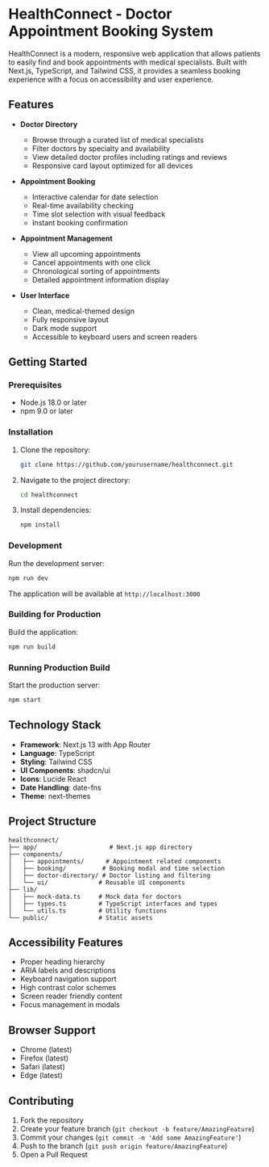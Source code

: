 # HealthConnect - Doctor Appointment Booking System

HealthConnect is a modern, responsive web application that allows patients to easily find and book appointments with medical specialists. Built with Next.js, TypeScript, and Tailwind CSS, it provides a seamless booking experience with a focus on accessibility and user experience.

## Features

- **Doctor Directory**

  - Browse through a curated list of medical specialists
  - Filter doctors by specialty and availability
  - View detailed doctor profiles including ratings and reviews
  - Responsive card layout optimized for all devices

- **Appointment Booking**

  - Interactive calendar for date selection
  - Real-time availability checking
  - Time slot selection with visual feedback
  - Instant booking confirmation

- **Appointment Management**

  - View all upcoming appointments
  - Cancel appointments with one click
  - Chronological sorting of appointments
  - Detailed appointment information display

- **User Interface**
  - Clean, medical-themed design
  - Fully responsive layout
  - Dark mode support
  - Accessible to keyboard users and screen readers

## Getting Started

### Prerequisites

- Node.js 18.0 or later
- npm 9.0 or later

### Installation

1. Clone the repository:

   ```bash
   git clone https://github.com/yourusername/healthconnect.git
   ```

2. Navigate to the project directory:

   ```bash
   cd healthconnect
   ```

3. Install dependencies:
   ```bash
   npm install
   ```

### Development

Run the development server:

```bash
npm run dev
```

The application will be available at `http://localhost:3000`

### Building for Production

Build the application:

```bash
npm run build
```

### Running Production Build

Start the production server:

```bash
npm start
```

## Technology Stack

- **Framework**: Next.js 13 with App Router
- **Language**: TypeScript
- **Styling**: Tailwind CSS
- **UI Components**: shadcn/ui
- **Icons**: Lucide React
- **Date Handling**: date-fns
- **Theme**: next-themes

## Project Structure

```
healthconnect/
├── app/                    # Next.js app directory
├── components/
│   ├── appointments/      # Appointment related components
│   ├── booking/          # Booking modal and time selection
│   ├── doctor-directory/ # Doctor listing and filtering
│   └── ui/              # Reusable UI components
├── lib/
│   ├── mock-data.ts     # Mock data for doctors
│   ├── types.ts         # TypeScript interfaces and types
│   └── utils.ts         # Utility functions
└── public/              # Static assets
```

## Accessibility Features

- Proper heading hierarchy
- ARIA labels and descriptions
- Keyboard navigation support
- High contrast color schemes
- Screen reader friendly content
- Focus management in modals

## Browser Support

- Chrome (latest)
- Firefox (latest)
- Safari (latest)
- Edge (latest)

## Contributing

1. Fork the repository
2. Create your feature branch (`git checkout -b feature/AmazingFeature`)
3. Commit your changes (`git commit -m 'Add some AmazingFeature'`)
4. Push to the branch (`git push origin feature/AmazingFeature`)
5. Open a Pull Request
